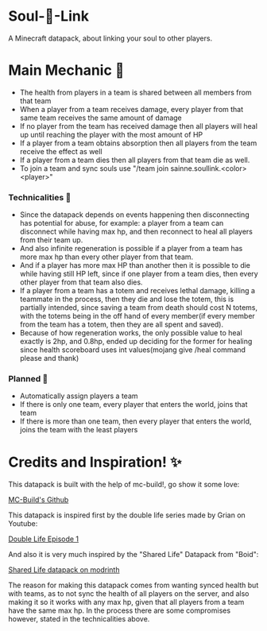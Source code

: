 # Soul-💙-Link
A Minecraft datapack, about linking your soul to other players.
# Main Mechanic 💞
- The health from players in a team is shared between all members from that team
- When a player from a team receives damage, every player from that same team receives the same amount of damage
- If no player from the team has received damage then all players will heal up until reaching the player with the most amount of HP
- If a player from a team obtains absorption then all players from the team receive the effect as well
- If a player from a team dies then all players from that team die as well.
- To join a team and sync souls use "/team join sainne.soullink.\<color\> \<player\>"
### Technicalities 🔧
- Since the datapack depends on events happening then disconnecting has potential for abuse, for example: a player from a team can disconnect while having max hp, and then reconnect to heal all players from their team up.
- And also infinite regeneration is possible if a player from a team has more max hp than every other player from that team.
- And if a player has more max HP than another then it is possible to die while having still HP left, since if one player from a team dies, then every other player from that team also dies.
- If a player from a team has a totem and receives lethal damage, killing a teammate in the process, then they die and lose the totem, this is partially intended, since saving a team from death should cost N totems, with the totems being in the off hand of every member(if every member from the team has a totem, then they are all spent and saved).
- Because of how regeneration works, the only possible value to heal exactly is 2hp, and 0.8hp, ended up deciding for the former for healing since health scoreboard uses int values(mojang give /heal command please and thank)
### Planned 🧠
- Automatically assign players a team
- If there is only one team, every player that enters the world, joins that team
- If there is more than one team, then every player that enters the world, joins the team with the least players
# Credits and Inspiration! ✨
This datapack is built with the help of mc-build!, go show it some love:

[MC-Build's Github](https://github.com/mc-build)

This datapack is inspired first by the double life series made by Grian on Youtube:

[Double Life Episode 1](https://www.youtube.com/watch?v=UwFbtE4YS7g)

And also it is very much inspired by the "Shared Life" Datapack from "Boid":

[Shared Life datapack on modrinth](https://modrinth.com/datapack/shared-life/version/5LFVxkQW)

The reason for making this datapack comes from wanting synced health but with teams, as to not sync the health of all players on the server, and also making it so it works with any max hp, given that all players from a team have the same max hp. In the process there are some compromises however, stated in the technicalities above.
